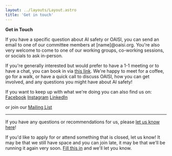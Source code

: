 ```yaml
---
layout: ../layouts/Layout.astro
title: 'Get in touch'
---
```


**Get in Touch**

If you have a specific question about AI safety or OAISI, you can send an email to one of our committee members at [name]@oaisi.org. You're also very welcome to come to one of our working groups, co-working sessions, or socials to ask in-person.

If you're generally interested but would prefer to have a 1-1 meeting or to have a chat, you can book in via [this link](https://calendly.com/gracie-oaisi/30min). We're happy to meet for a coffee, go for a walk, or have a quick call to discuss OAISI, how you can get involved, and any questions you might have about AI safety!

If you want to keep up with what we're doing you can also find us on:
[Facebook](https://www.facebook.com/oaisioxford)
[Instagram](https://www.instagram.com/oaisioxford/)
[LinkedIn](https://www.linkedin.com/company/oaisi/)

or join our [Mailing List](https://oaisi.us17.list-manage.com/subscribe?u=0eaab65e70ffb4877d01c81e0&id=18d2d1286e)

<hr />

If you have any questions or recommendations for us, please [let us know here](https://airtable.com/appYLUyQifgR31gwq/pag8tZukPMUa26b1N/form)!


If you'd like to apply for or attend something that is closed, let us know! It may be that we still have space and you can join late, it may be that we'll be running it again very soon. [Fill this in](https://airtable.com/appYLUyQifgR31gwq/pagJPbstuT1RAzuNb/form) and we'll let you know.